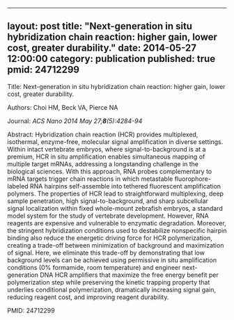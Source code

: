 
---
layout: post
title:  "Next-generation in situ hybridization chain reaction: higher gain, lower cost, greater durability."
date:   2014-05-27 12:00:00
category:  publication
published: true
pmid: 24712299
---

Title: Next-generation in situ hybridization chain reaction: higher gain, lower cost, greater durability.

Authors: Choi HM, Beck VA, Pierce NA

Journal: *ACS Nano 2014 May 27;**8**(5):4284-94*

Abstract: Hybridization chain reaction (HCR) provides multiplexed, isothermal, enzyme-free, molecular signal amplification in diverse settings. Within intact vertebrate embryos, where signal-to-background is at a premium, HCR in situ amplification enables simultaneous mapping of multiple target mRNAs, addressing a longstanding challenge in the biological sciences. With this approach, RNA probes complementary to mRNA targets trigger chain reactions in which metastable fluorophore-labeled RNA hairpins self-assemble into tethered fluorescent amplification polymers. The properties of HCR lead to straightforward multiplexing, deep sample penetration, high signal-to-background, and sharp subcellular signal localization within fixed whole-mount zebrafish embryos, a standard model system for the study of vertebrate development. However, RNA reagents are expensive and vulnerable to enzymatic degradation. Moreover, the stringent hybridization conditions used to destabilize nonspecific hairpin binding also reduce the energetic driving force for HCR polymerization, creating a trade-off between minimization of background and maximization of signal. Here, we eliminate this trade-off by demonstrating that low background levels can be achieved using permissive in situ amplification conditions (0% formamide, room temperature) and engineer next-generation DNA HCR amplifiers that maximize the free energy benefit per polymerization step while preserving the kinetic trapping property that underlies conditional polymerization, dramatically increasing signal gain, reducing reagent cost, and improving reagent durability.

PMID: 24712299

